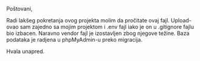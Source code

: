 Poštovani,

Radi lakšeg pokretanja ovog projekta molim da pročitate ovaj fajl. Upload-ovao sam zajedno sa mojim projektom i .env fajl iako je on u .gitignore fajlu bio izbacen. Naravno vendor fajl je izostavljen zbog njegove težine.
Baza podataka je radjena u phpMyAdmin-u preko migracija.

Hvala unapred.
